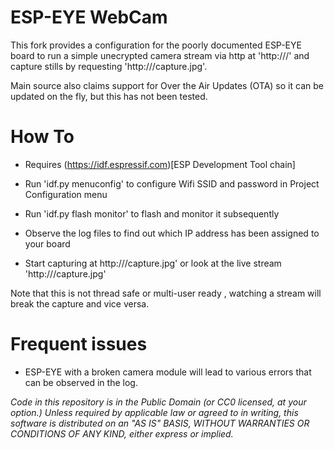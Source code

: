 # ESP-EYE WebCam

This fork provides a configuration for the poorly documented ESP-EYE board to run a simple unecrypted camera stream via http at 'http://<ip>/' and capture stills by requesting 'http://<ip>/capture.jpg'.

Main source also claims support for Over the Air Updates (OTA) so it can be updated on the fly, but this has not been tested.

# How To

* Requires (https://idf.espressif.com)[ESP Development Tool chain] 
* Run 'idf.py menuconfig' to configure Wifi SSID and password in Project Configuration menu
* Run 'idf.py flash monitor' to flash and monitor it subsequently
* Observe the log files to find out which IP address has been assigned to your board

* Start capturing at http://<ip>/capture.jpg' or look at the live stream 'http://<ip>/capture.jpg'

Note that this is not thread safe or multi-user ready , watching a stream will break the capture and vice versa.

# Frequent issues

* ESP-EYE with a broken camera module will lead to various errors that can be observed in the log.


*Code in this repository is in the Public Domain (or CC0 licensed, at your option.)
Unless required by applicable law or agreed to in writing, this
software is distributed on an "AS IS" BASIS, WITHOUT WARRANTIES OR
CONDITIONS OF ANY KIND, either express or implied.*
